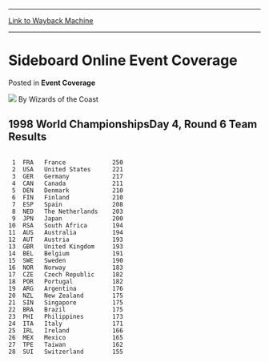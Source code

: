 
---
[Link to Wayback Machine](https://web.archive.org/web/20211208212912/https://magic.wizards.com/en/articles/archive/event-coverage/sideboard-online-event-coverage-2000-01-01-93)

[_metadata_:author]:- "Wizards of the Coast"
[_metadata_:description]:- "1998 World ChampionshipsDay 4, Round 6 Team Results 1 FRA France 250 2 USA United States 221 3 GER Germany 217 4 CAN Canada 211 5 DEN Denmark 210 6 FIN Finland 210 7 ESP Spain 208 8 NED The Netherlands 203 9 JPN Japan 200 10 RSA South Africa 194 11 AUS Australia 194 12 AUT Austria 193 13 GBR United Kingdom 193 14 BEL Belgium 191 15 SWE Sweden 190 16 NOR Norway 183 17 CZE Czech"
[_metadata_:generator]:- "Drupal 7 (http://drupal.org)"
[_metadata_:node]:- "824516"
[_metadata_:publish_date]:- "2000-01-01"
[_metadata_:source]:- "div-main-content"
[_metadata_:title]:- "Sideboard Online Event Coverage"
[_metadata_:wayback_capture_timestamp]:- "2021-12-08 21:29:12"
[_metadata_:wayback_raw_url]:- "https://web.archive.org/web/20211208212912id_/https://magic.wizards.com/en/articles/archive/event-coverage/sideboard-online-event-coverage-2000-01-01-93"
[_metadata_:wayback_url]:- "https://magic.wizards.com/en/articles/archive/event-coverage/sideboard-online-event-coverage-2000-01-01-93"
---


Sideboard Online Event Coverage
===============================



 Posted in **Event Coverage**







![](https://media.magic.wizards.com/styles/auth_small/public/images/person/wizards_author.jpg)
By Wizards of the Coast











**1998 World ChampionshipsDay 4, Round 6 Team Results**
-------------------------------------------------------

  




```

 1  FRA   France             250
 2  USA   United States      221
 3  GER   Germany            217
 4  CAN   Canada             211
 5  DEN   Denmark            210
 6  FIN   Finland            210
 7  ESP   Spain              208
 8  NED   The Netherlands    203
 9  JPN   Japan              200
10  RSA   South Africa       194
11  AUS   Australia          194
12  AUT   Austria            193
13  GBR   United Kingdom     193
14  BEL   Belgium            191
15  SWE   Sweden             190
16  NOR   Norway             183
17  CZE   Czech Republic     182
18  POR   Portugal           182
19  ARG   Argentina          176
20  NZL   New Zealand        175
21  SIN   Singapore          175
22  BRA   Brazil             175
23  PHI   Philippines        173
24  ITA   Italy              171
25  IRL   Ireland            166
26  MEX   Mexico             165
27  TPE   Taiwan             162
28  SUI   Switzerland        155

```






